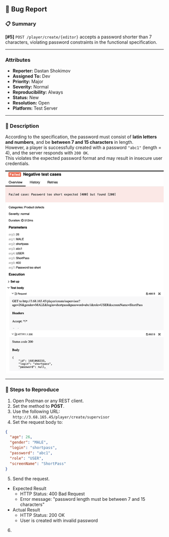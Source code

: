 ## 🐞 Bug Report

### 📋 Summary
**[#5]** `POST /player/create/{editor}` accepts a password shorter than 7 characters, violating password constraints in the functional specification.

---

### Attributes

- **Reporter:** Dastan Shokimov
- **Assigned To:** Dev
- **Priority:** Major
- **Severity:** Normal
- **Reproducibility:** Always
- **Status:** New
- **Resolution:** Open
- **Platform:** Test Server

---

### 🧪 Description
According to the specification, the password must consist of **latin letters and numbers**, and be **between 7 and 15 characters** in length.  
However, a player is successfully created with a password `"abc1"` (length = 4), and the server responds with `200 OK`.  
This violates the expected password format and may result in insecure user credentials.

![img_3.png](img_3.png)

---

### 🔁 Steps to Reproduce

1. Open Postman or any REST client.
2. Set the method to **POST**.
3. Use the following URL:  
   `http://3.68.165.45/player/create/supervisor`
4. Set the request body to:
```json
{
  "age": 26,
  "gender": "MALE",
  "login": "shortpass",
  "password": "abc1",
  "role": "USER",
  "screenName": "ShortPass"
}
```
5. Send the request. 
* Expected Result 
  * HTTP Status: 400 Bad Request 
  * Error message: "password length must be between 7 and 15 characters"
* Actual Result 
  * HTTP Status: 200 OK 
  * User is created with invalid password

6. 